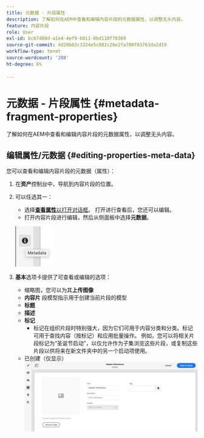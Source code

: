 ```yaml
---
title: 元数据 - 片段属性
description: 了解如何在AEM中查看和编辑内容片段的元数据属性，以调整无头内容。
feature: 内容片段
role: User
exl-id: bc67480d-a1e4-4ef9-b811-8bd110f70369
source-git-commit: 4d20b83c3324e5c082c26e2fa700f03763da2d19
workflow-type: tm+mt
source-wordcount: '208'
ht-degree: 6%

---
```


# 元数据 - 片段属性 {#metadata-fragment-properties}

了解如何在AEM中查看和编辑内容片段的元数据属性，以调整无头内容。

## 编辑属性/元数据 {#editing-properties-meta-data}

您可以查看和编辑内容片段的元数据（属性）：

1. 在&#x200B;**资产**&#x200B;控制台中，导航到内容片段的位置。
2. 可以任选其一：

   * 选择&#x200B;[**查看属性**&#x200B;以打开对话框](/help/assets/manage-digital-assets.md#editing-properties)。 打开进行查看后，您还可以编辑。
   * 打开内容片段进行编辑，然后从侧面板中选择&#x200B;**元数据**。

   ![元数据](assets/cfm-metadata-01.png)

3. **基本**&#x200B;选项卡提供了可查看或编辑的选项：

   * 缩略图，您可以为其&#x200B;**上传图像**
   * **内容片** 段模型指示用于创建当前片段的模型
   * **标题**
   * **描述**
   * **标记**
      * [](/help/sites-cloud/authoring/features/tags.md) 标记在组织片段时特别强大，因为它们可用于内容分类和分类。标记可用于查找内容（按标记）和应用批量操作。
例如，您可以将相关片段标记为“圣诞节启动”，以仅允许作为子集浏览这些片段，或复制这些片段以供将来在新文件夹中的另一个启动项使用。
   * 已创建（仅显示）
   ![元数据](assets/cfm-metadata-02.png)
